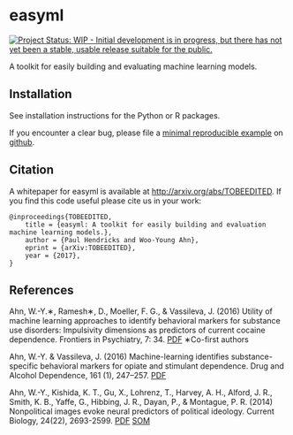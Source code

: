 easyml
======

[![Project Status: WIP - Initial development is in progress, but there has not yet been a stable, usable release suitable for the public.](http://www.repostatus.org/badges/latest/wip.svg)](http://www.repostatus.org/#wip)

A toolkit for easily building and evaluating machine learning models.

Installation
------------

See installation instructions for the Python or R packages.

If you encounter a clear bug, please file a [minimal reproducible example](http://stackoverflow.com/questions/5963269/how-to-make-a-great-r-reproducible-example) on [github](https://github.com/CCS-Lab/easyml/issues).

Citation
--------

A whitepaper for easyml is available at http://arxiv.org/abs/TOBEEDITED. If you find this code useful please cite us in your work:

```
@inproceedings{TOBEEDITED,
	title = {easyml: A toolkit for easily building and evaluation machine learning models.},
	author = {Paul Hendricks and Woo-Young Ahn},
	eprint = {arXiv:TOBEEDITED},
	year = {2017},
}
```

References
----------

Ahn, W.-Y.∗, Ramesh∗, D., Moeller, F. G., & Vassileva, J. (2016) Utility of machine learning approaches to identify behavioral markers for substance use disorders: Impulsivity dimensions as predictors of current cocaine dependence. Frontiers in Psychiatry, 7: 34. [PDF](https://u.osu.edu/ccsl/files/2015/08/Ahn2016_Frontiers-26g6nye.pdf) ∗Co-first authors

Ahn, W.-Y. & Vassileva, J. (2016) Machine-learning identifies substance-specific behavioral markers for opiate and stimulant dependence. Drug and Alcohol Dependence, 161 (1), 247–257. [PDF](https://u.osu.edu/ccsl/files/2016/02/Ahn2016_DAD-oftlf3.pdf)

Ahn, W.-Y., Kishida, K. T., Gu, X., Lohrenz, T., Harvey, A. H., Alford, J. R., Smith, K. B., Yaffe, G., Hibbing, J. R., Dayan, P., & Montague, P. R. (2014) Nonpolitical images evoke neural predictors of political ideology. Current Biology, 24(22), 2693-2599. [PDF](https://u.osu.edu/ccsl/files/2015/11/Ahn2014_CB-1l5475k.pdf) [SOM](https://u.osu.edu/ccsl/files/2015/11/Ahn2014_CB_SOM-1xag1ph.pdf)
